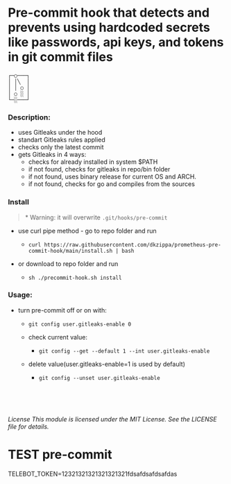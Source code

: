 # Pre-commit hook that detects and prevents using hardcoded secrets like passwords, api keys, and tokens in git commit files

```
┌─○───┐
│ │╲  │
│ │ ○ │
│ ○ ░ │
└─░───┘
```

### Description:
- uses Gitleaks under the hood
- standart Gitleaks rules applied
- checks only the latest commit
- gets Gitleaks in 4 ways:
  - checks for already installed in system $PATH 
  - if not found, checks for gitleaks in repo/bin folder
  - if not found, uses binary release for current OS and ARCH. 
  - if not found, checks for go and compiles from the sources

### Install
  > \* Warning: it will overwrite `.git/hooks/pre-commit`
- use curl pipe method - go to repo folder and run 
  - `curl https://raw.githubusercontent.com/dkzippa/prometheus-pre-commit-hook/main/install.sh | bash`

- or download to repo folder and run 
    - `sh ./precommit-hook.sh install`
    

### Usage:

- turn pre-commit off or on with: 
  - `git config user.gitleaks-enable 0`

  - check current value: 
    - `git config --get --default 1 --int user.gitleaks-enable`
  - delete value(user.gitleaks-enable=1 is used by default)
    - `git config --unset user.gitleaks-enable`

<br/>
<br/>
<br/>

_License
This module is licensed under the MIT License. See the LICENSE file for details._

# TEST pre-commit
TELEBOT_TOKEN=12321321321321321321fdsafdsafdsafdas